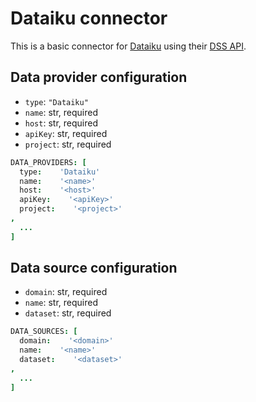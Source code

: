 # Dataiku connector

This is a basic connector for [Dataiku](https://www.dataiku.com/) using their
    [DSS API](https://doc.dataiku.com/dss/2.0/api/index.html).

## Data provider configuration

* `type`: `"Dataiku"`
* `name`: str, required
* `host`: str, required
* `apiKey`: str, required
* `project`: str, required

```coffee
DATA_PROVIDERS: [
  type:    'Dataiku'
  name:    '<name>'
  host:    '<host>'
  apiKey:    '<apiKey>'
  project:    '<project>'
,
  ...
]
```


## Data source configuration

* `domain`: str, required
* `name`: str, required
* `dataset`: str, required

```coffee
DATA_SOURCES: [
  domain:    '<domain>'
  name:    '<name>'
  dataset:    '<dataset>'
,
  ...
]
```